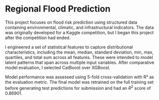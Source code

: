 # Regional Flood Prediction
This project focuses on flood risk prediction using structured data containing environmental, climatic, and infrastructural indicators. The data was originally developed for a Kaggle competition, but I began this project after the competition had ended.

I engineered a set of statistical features to capture distributional characteristics, including the mean, median, standard deviation, min, max, quartiles, and total sum across all features. These were intended to model latent patterns that span across multiple input variables. After comparative model evaluation, I selected CatBoost over XGBoost.

Model performance was assessed using 5-fold cross-validation with R² as the evaluation metric. The final model was retrained on the full training set before generating test predictions for submission and had an $R^2$ score of 0.86901.
